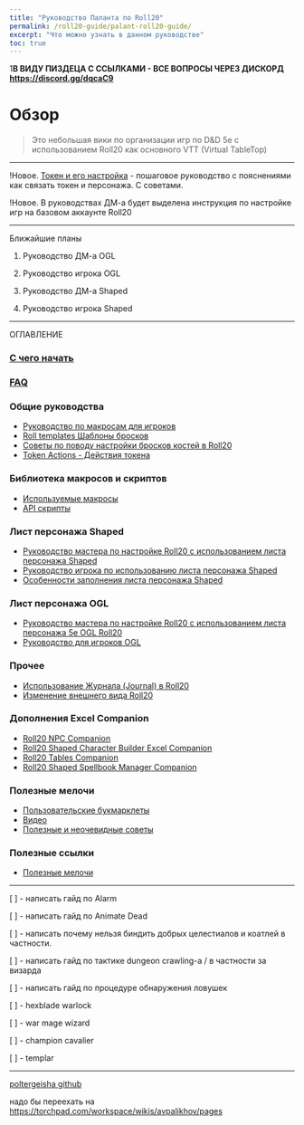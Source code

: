 ```yaml
---
title: "Руководство Паланта по Roll20"
permalink: /roll20-guide/palant-roll20-guide/
excerpt: "Что можно узнать в данном руководстве"
toc: true
---
```


1**В ВИДУ ПИЗДЕЦА С ССЫЛКАМИ - ВСЕ ВОПРОСЫ ЧЕРЕЗ ДИСКОРД https://discord.gg/dqcaC9**



# Обзор 

>Это небольшая вики по организации игр по D&D 5e с использованием Roll20 как основного VTT (Virtual TableTop)

***

!Новое. [Токен и его настройка](https://github.com/palikhov/palant_roll20_setup/wiki/Токен-и-его-настройка) - пошаговое руководство с пояснениями как связать токен и персонажа. С советами.

!Новое. В руководствах ДМ-а будет выделена инструкция по настройке игр на базовом аккаунте Roll20

***
Ближайшие планы

1. Руководство ДМ-а OGL

2. Руководство игрока OGL

3. Руководство ДМ-а Shaped

4. Руководство игрока Shaped

***
ОГЛАВЛЕНИЕ

### [С чего начать](https://github.com/palikhov/palant_roll20_setup/wiki/Краткий-путеводитель)

### [FAQ](https://github.com/palikhov/palant_roll20_setup/wiki/FAQ)

### Общие руководства

* [Руководство по макросам для игроков](https://github.com/palikho/palant_roll20_setup/wiki/Руководство-по-макросам-для-игроков)
* [Roll templates Шаблоны бросков](https://github.com/palikhov/palant_roll20_setup/wiki/Шаблоны-бросков---Roll-templates)
* [Советы по поводу настройки бросков костей в Roll20](https://github.com/palikhov/palant_roll20_setup/wiki/Советы-по-поводу-настройки-бросков-костей-в-Roll20)
* [Token Actions - Действия токена](https://github.com/palikhov/palant_roll20_setup/wiki/Token-Actions---Действия-токена)

### Библиотека макросов и скриптов

* [Используемые макросы](https://github.com/palikhov/palant_roll20_setup/wiki/01.--Макросы)
* [API скрипты](https://github.com/palikhov/palant_roll20_setup/wiki/02.-API-Scripts)

### Лист персонажа Shaped 

* [Руководство мастера по настройке Roll20 с использованием листа персонажа Shaped](https://github.com/palikhov/palant_roll20_setup/wiki/03.-Пошаговое-руководство-для-ДМ-а-по-настройке-ROLL20-(Shaped))
* [Руководство игрока по использованию листа персонажа Shaped](https://github.com/palikhov/palant_roll20_setup/wiki/04.-Пошаговое-руководство-для-игроков-(Shaped))
* [Особенности заполнения листа персонажа Shaped](https://github.com/palikhov/palant_roll20_setup/wiki/05.-Особенности-заполнения-листа-персонажа-5eShaped)

### Лист персонажа OGL
* [Руководство мастера по настройке Roll20 с использованием листа персонажа 5e OGL Roll20](https://github.com/palikhov/palant_roll20_setup/wiki/Руководство-ДМ-а-по-настройке-и-использованию-Roll20-Shaped)
* [Руководство для игроков OGL](https://github.com/palikhov/palant_roll20_setup/wiki/Руководство-для-игроков-Shaped)

### Прочее
* [Использование Журнала (Journal) в Roll20](https://github.com/palikhov/palant_roll20_setup/wiki/Использование-Журнала-(Journal)-в-Roll20)
* [Изменение внешнего вида Roll20](https://github.com/palikhov/palant_roll20_setup/wiki/09.-Изменение-внешнего-вида-Roll20-с-использованием-Stylish-или-Freestyler)

### Дополнения Excel Companion

* [Roll20 NPC Companion](https://github.com/palikhov/palant_roll20_setup/wiki/Roll20-NPC-Directory-Excel-Companion)
* [Roll20 Shaped Character Builder Excel Companion](https://github.com/palikhov/palant_roll20_setup/wiki/Roll20-Shaped-Character-Builder-Companion)
* [Roll20 Tables Companion](https://github.com/palikhov/palant_roll20_setup/wiki/Roll20-Rollable-Tables-Import-Excel-Companion)
* [Roll20 Shaped Spellbook Manager Companion](https://github.com/palikhov/palant_roll20_setup/wiki/Shaped-Spellbook-Manager-Excel-Companion)

### Полезные мелочи

* [Пользовательские букмарклеты]()
* [Видео]()
* [Полезные и неочевидные советы]()

### Полезные ссылки

* [Полезные мелочи](https://github.com/palikhov/palant_roll20_setup/wiki/Полезные-мелочи-в-Roll20)

***

[ ] - написать гайд по Alarm

[ ] - написать гайд по Animate Dead

[ ] - написать почему нельзя биндить добрых целестиалов и коатлей в частности.

[ ] - написать гайд по тактике dungeon crawling-а / в частности за визарда

[ ] - написать гайд по процедуре обнаружения ловушек

[ ] - hexblade warlock

[ ] - war mage wizard

[ ] - champion cavalier

[ ] - templar

***

[poltergeisha github](https://github.com/poltergeisha)


надо бы переехать на https://torchpad.com/workspace/wikis/avpalikhov/pages
